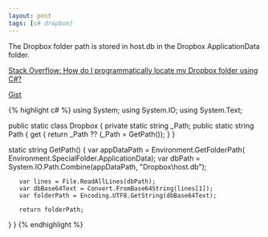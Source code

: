 ```yaml
---
layout: post
tags: [c# dropbox]
---
```

The Dropbox folder path is stored in host.db in the Dropbox ApplicationData folder.

[Stack Overflow: How do I programmatically locate my Dropbox folder using C#?](http://stackoverflow.com/questions/9660280/)

[Gist](https://gist.github.com/idiotandrobot/67a630abfef6097fe93d)

{% highlight c# %}
 using System;
 using System.IO;
 using System.Text;
 
 public static class Dropbox
 {
   private static string _Path;
   public static string Path
   {
       get { return _Path ?? (_Path = GetPath()); }
   }
 
   static string GetPath()
   {
       var appDataPath = Environment.GetFolderPath(
                                      Environment.SpecialFolder.ApplicationData);
       var dbPath = System.IO.Path.Combine(appDataPath, "Dropbox\\host.db");
 
       var lines = File.ReadAllLines(dbPath);
       var dbBase64Text = Convert.FromBase64String(lines[1]);
       var folderPath = Encoding.UTF8.GetString(dbBase64Text);
 
       return folderPath;
   }
 }
{% endhighlight %}
